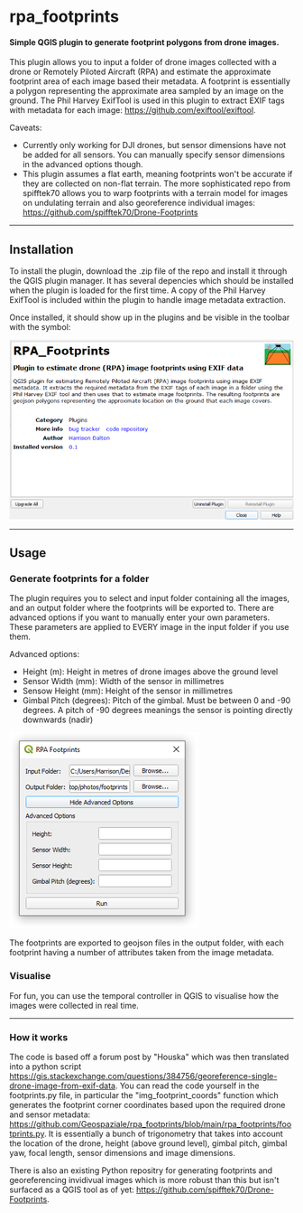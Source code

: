 # rpa_footprints

#### Simple QGIS plugin to generate footprint polygons from drone images.

This plugin allows you to input a folder of drone images collected with a drone or Remotely Piloted Aircraft (RPA) and estimate the approximate footprint area of each image based their metadata. A footprint is essentially a polygon representing the approximate area sampled by an image on the ground. The Phil Harvey ExifTool is used in this plugin to extract EXIF tags with metadata for each image: https://github.com/exiftool/exiftool. 

Caveats:
- Currently only working for DJI drones, but sensor dimensions have not be added for all sensors. You can manually specify sensor dimensions in the advanced options though.
- This plugin assumes a flat earth, meaning footprints won't be accurate if they are collected on non-flat terrain. The more sophisticated repo from spifftek70 allows you to warp footprints with a terrain model for images on undulating terrain and also georeference individual images: https://github.com/spifftek70/Drone-Footprints

---

## Installation

To install the plugin, download the .zip file of the repo and install it through the QGIS plugin manager. It has several depencies which should be installed when the plugin is loaded for the first time. A copy of the Phil Harvey ExifTool is included within the plugin to handle image metadata extraction.

Once installed, it should show up in the plugins and be visible in the toolbar with the symbol:

![](images/plugin_install.PNG)

---

## Usage

### Generate footprints for a folder

The plugin requires you to select and input folder containing all the images, and an output folder where the footprints will be exported to. There are advanced options if you want to manually enter your own parameters. These parameters are applied to EVERY image in the input folder if you use them.

Advanced options:
- Height (m): Height in metres of drone images above the ground level
- Sensor Width (mm): Width of the sensor in millimetres
- Sensow Height (mm): Height of the sensor in millimetres
- Gimbal Pitch (degrees): Pitch of the gimbal. Must be between 0 and -90 degrees. A pitch of -90 degrees meanings the sensor is pointing directly downwards (nadir)

![](images/interface.PNG)

The footprints are exported to geojson files in the output folder, with each footprint having a number of attributes taken from the image metadata.

### Visualise 

For fun, you can use the temporal controller in QGIS to visualise how the images were collected in real time.

---

### How it works

The code is based off a forum post by "Houska" which was then translated into a python script https://gis.stackexchange.com/questions/384756/georeference-single-drone-image-from-exif-data. You can read the code yourself in the footprints.py file, in particular the "img_footprint_coords" function which generates the footprint corner coordinates based upon the required drone and sensor metadata: https://github.com/Geospaziale/rpa_footprints/blob/main/rpa_footprints/footprints.py. It is essentially a bunch of trigonometry that takes into account the location of the drone, height (above ground level), gimbal pitch, gimbal yaw, focal length, sensor dimensions and image dimensions.

There is also an existing Python repositry for generating footprints and georeferencing invidivual images which is more robust than this but isn't surfaced as a QGIS tool as of yet: https://github.com/spifftek70/Drone-Footprints.